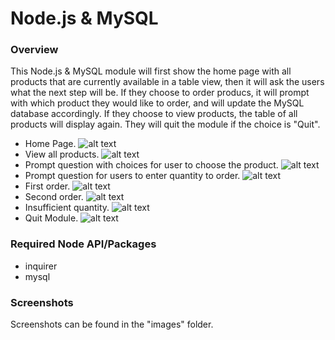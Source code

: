 # Node.js & MySQL

### Overview
This Node.js & MySQL module will first show the home page with all products that are currently available in a table view, then it will ask the users what the next step will be. If they choose to order producs, it will prompt with which product they would like to order, and will update the MySQL database accordingly. If they choose to view products, the table of all products will display again. They will quit the module if the choice is "Quit".

  * Home Page.
    ![alt text](https://github.com/huyy49/nodemysql/blob/master/images/select_all_products.png)
  * View all products.
    ![alt text](https://github.com/huyy49/nodemysql/blob/master/images/view_products.png)
  * Prompt question with choices for user to choose the product.
    ![alt text](https://github.com/huyy49/nodemysql/blob/master/images/list_order_id.png)
  * Prompt question for users to enter quantity to order.
    ![alt text](https://github.com/huyy49/nodemysql/blob/master/images/order_quantity.png)
  * First order.
    ![alt text](https://github.com/huyy49/nodemysql/blob/master/images/order_first.png)
  * Second order.
    ![alt text](https://github.com/huyy49/nodemysql/blob/master/images/order_second.png)
  * Insufficient quantity.
    ![alt text](https://github.com/huyy49/nodemysql/blob/master/images/insufficient_quantity.png)
  * Quit Module.
    ![alt text](https://github.com/huyy49/nodemysql/blob/master/images/quit.png)

### Required Node API/Packages
  * inquirer
  * mysql

### Screenshots
Screenshots can be found in the "images" folder.
